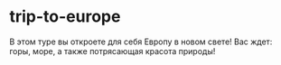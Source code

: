 # trip-to-europe
В этом туре вы откроете для себя Европу в новом свете! Вас ждет: горы, море, а также потрясающая красота природы!
